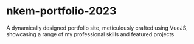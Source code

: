 # nkem-portfolio-2023
A dynamically designed portfolio site, meticulously crafted using VueJS, showcasing a range of my professional skills and featured projects
